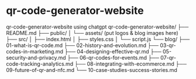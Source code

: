 # qr-code-generator-website
qr-code-generator-website using chatgpt
qr-code-generator-website/
├── README.md
├── public/
│ └── assets/ (put logos & blog images here)
├── src/
│ ├── index.html
│ ├── styles.css
│ └── script.js
└── blog/
├── 01-what-is-qr-code.md
├── 02-history-and-evolution.md
├── 03-qr-codes-in-marketing.md
├── 04-designing-effective-qr.md
├── 05-security-and-privacy.md
├── 06-qr-codes-for-events.md
├── 07-qr-code-tracking-analytics.md
├── 08-integrating-with-ecommerce.md
├── 09-future-of-qr-and-nfc.md
└── 10-case-studies-success-stories.md
